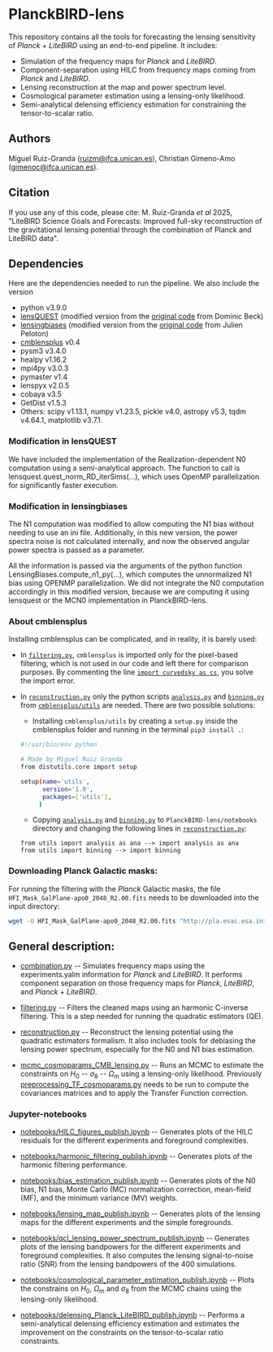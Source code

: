 # PlanckBIRD-lens

This repository contains all the tools for forecasting the lensing sensitivity of *Planck* + *LiteBIRD* using an end-to-end pipeline. It includes:

* Simulation of the frequency maps for *Planck* and *LiteBIRD*.
* Component-separation using HILC from frequency maps coming from *Planck* and *LiteBIRD*.
* Lensing reconstruction at the map and power spectrum level.
* Cosmological parameter estimation using a lensing-only likelihood.
* Semi-analytical delensing efficiency estimation for constraining the tensor-to-scalar ratio.

## Authors

Miguel Ruiz-Granda (ruizm@ifca.unican.es), Christian Gimeno-Amo (gimenoc@ifca.unican.es).

## Citation

If you use any of this code, please cite: M. Ruiz-Granda *et al* 2025, "LiteBIRD Science Goals and Forecasts: Improved full-sky reconstruction of the gravitational lensing potential through the combination of Planck and LiteBIRD data".

## Dependencies

Here are the dependencies needed to run the pipeline. We also include the version

* python v3.9.0
* [lensQUEST](https://github.com/miguelrgranda/lensquest) (modified version from the [original code](https://github.com/doicbek/lensquest) from Dominic Beck)
* [lensingbiases](https://github.com/miguelrgranda/lensingbiases) (modified version from the [original code](https://github.com/JulienPeloton/lensingbiases) from Julien Peloton) 
* [cmblensplus](https://github.com/toshiyan/cmblensplus) v0.4
* pysm3 v3.4.0
* healpy v1.16.2
* mpi4py v3.0.3
* pymaster v1.4
* lenspyx v2.0.5
* cobaya v3.5
* GetDist v1.5.3
* Others: scipy v1.13.1, numpy v1.23.5, pickle v4.0, astropy v5.3, tqdm v4.64.1, matplotlib v3.7.1.
	
### Modification in lensQUEST

We have included the implementation of the Realization-dependent N0 computation using a semi-analytical approach. The function to call is lensquest.quest_norm_RD_iterSims(...), which uses OpenMP parallelization for significantly faster execution.

### Modification in lensingbiases

The N1 computation was modified to allow computing the N1 bias without needing to use an ini file. Additionally, in this new version, the power spectra noise is not calculated internally, and now the observed angular power spectra is passed as a parameter. 

All the information is passed via the arguments of the python function LensingBiases.compute_n1_py(...), which computes the unnormalized N1 bias using OPENMP parallelization. We did not integrate the N0 computation accordingly in this modified version, because we are computing it using lensquest or the MCN0 implementation in PlanckBIRD-lens.

### About cmblensplus

Installing cmblensplus can be complicated, and in reality, it is barely used:

* In [``filtering.py``](filtering.py), ``cmblensplus`` is imported only for the pixel-based filtering, which is not used in our code and left there for comparison purposes. By commenting the line [``import curvedsky as cs``](filtering.py#L27), you solve the import error. 

* In [``reconstruction.py``](reconstruction.py) only the python scripts [``analysis.py``](https://github.com/toshiyan/cmblensplus/blob/master/utils/analysis.py) and [``binning.py``](https://github.com/toshiyan/cmblensplus/blob/master/utils/binning.py) from [``cmblensplus/utils``](https://github.com/toshiyan/cmblensplus/tree/master/utils) are needed. There are two possible solutions:
	*  Installing ``cmblensplus/utils`` by creating a ``setup.py`` inside the cmblensplus folder and running in the terminal ``pip3 install .``:
 	```bash
  	#!/usr/bin/env python

	# Made by Miguel Ruiz Granda
	from distutils.core import setup
	
	setup(name='utils',
	      version='1.0',
	      packages=['utils'],
	     )
  	```
 	*    Copying [``analysis.py``](https://github.com/toshiyan/cmblensplus/blob/master/utils/analysis.py) and [``binning.py``](https://github.com/toshiyan/cmblensplus/blob/master/utils/binning.py) to ``PlanckBIRD-lens/notebooks`` directory and changing the following lines in [``reconstruction.py``](reconstruction.py#L37):
   	```python3
	from utils import analysis as ana --> import analysis as ana
	from utils import binning --> import binning
### Downloading Planck Galactic masks:

For running the filtering with the *Planck* Galactic masks, the file ``HFI_Mask_GalPlane-apo0_2048_R2.00.fits`` needs to be downloaded into the input directory:

```bash
wget -O HFI_Mask_GalPlane-apo0_2048_R2.00.fits "http://pla.esac.esa.int/pla/aio/product-action?MAP.MAP_ID=HFI_Mask_GalPlane-apo0_2048_R2.00.fits"
```

## General description:
	
* [combination.py](combination.py) -- Simulates frequency maps using the experiments.yalm information for *Planck* and *LiteBIRD*. It performs component separation on those frequency maps for *Planck*, *LiteBIRD*, and *Planck* + *LiteBIRD*.

* [filtering.py](filtering.py) -- Filters the cleaned maps using an harmonic C-inverse filtering. This is a step needed for running the quadratic estimators (QE).

* [reconstruction.py](reconstruction.py) -- Reconstruct the lensing potential using the quadratic estimators formalism. It also includes tools for debiasing the lensing power spectrum, especially for the N0 and N1 bias estimation.

* [mcmc_cosmoparams_CMB_lensing.py](mcmc_cosmoparams_CMB_lensing.py) -- Runs an MCMC to estimate the constraints on $H_0$ -- $\sigma_8$ -- $\Omega_\mathrm{m}$ using a lensing-only likelihood. Previously [preprocessing_TF_cosmoparams.py](preprocessing_TF_cosmoparams.py) needs to be run to compute the covariances matrices and to apply the Transfer Function correction.

### Jupyter-notebooks

* [notebooks/HILC_figures_publish.ipynb](notebooks/HILC_figures_publish.ipynb) -- Generates plots of the HILC residuals for the different experiments and foreground complexities.

* [notebooks/harmonic_filtering_publish.ipynb](notebooks/harmonic_filtering_publish.ipynb) -- Generates plots of the harmonic filtering performance.
    
* [notebooks/bias_estimation_publish.ipynb](notebooks/bias_estimation_publish.ipynb) -- Generates plots of the N0 bias, N1 bias, Monte Carlo (MC) normalization correction, mean-field (MF), and the minimum variance (MV) weights.

* [notebooks/lensing_map_publish.ipynb](notebooks/lensing_map_publish.ipynb) -- Generates plots of the lensing maps for the different experiments and the simple foregrounds.

* [notebooks/qcl_lensing_power_spectrum_publish.ipynb](notebooks/qcl_lensing_power_spectrum_publish.ipynb) -- Generates plots of the lensing bandpowers for the different experiments and foreground complexities. It also computes the lensing signal-to-noise ratio (SNR) from the lensing bandpowers of the 400 simulations.

* [notebooks/cosmological_parameter_estimation_publish.ipynb](notebooks/cosmological_parameter_estimation_publish.ipynb) -- Plots the constrains on $H_0$, $\Omega_\mathrm{m}$ and $\sigma_8$ from the MCMC chains using the lensing-only likelihood.
  
* [notebooks/delensing_Planck_LiteBIRD_publish.ipynb](notebooks/delensing_Planck_LiteBIRD_publish.ipynb) -- Performs a semi-analytical delensing efficiency estimation and estimates the improvement on the constraints on the tensor-to-scalar ratio constraints.


